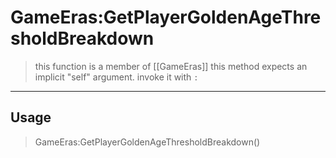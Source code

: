 # GameEras:GetPlayerGoldenAgeThresholdBreakdown
> this function is a member of [[GameEras]]
> this method expects an implicit "self" argument. invoke it with `:`
-----
## Usage
> GameEras:GetPlayerGoldenAgeThresholdBreakdown()
